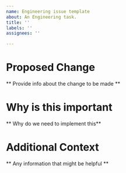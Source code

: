 ```yaml
---
name: Engineering issue template
about: An Engineering task.
title: ''
labels: ''
assignees: ''

---
```


# Proposed Change
** Provide info about the change to be made **

# Why is this important

** Why do we need to implement this**

# Additional Context

** Any information that might be helpful **


